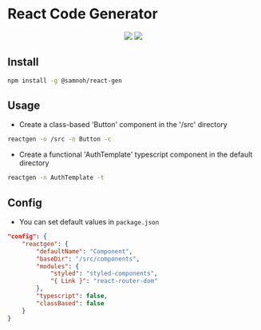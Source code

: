 # React Code Generator

<div align="center">
<img src="https://img.shields.io/npm/v/%40samnoh%2Freact-gen"> <img src="https://img.shields.io/npm/l/%40samnoh%2Freact-gen">
</div>

## Install

```bash
npm install -g @samnoh/react-gen
```

## Usage

-   Create a class-based 'Button' component in the '/src' directory

```bash
reactgen -o /src -n Button -c
```

-   Create a functional 'AuthTemplate' typescript component in the default directory

```bash
reactgen -n AuthTemplate -t
```

## Config

-   You can set default values in `package.json`

```json
"config": {
    "reactgen": {
        "defaultName": "Component",
        "baseDir": "/src/components",
        "modules": {
            "styled": "styled-components",
            "{ Link }": "react-router-dom"
        },
        "typescript": false,
        "classBased": false
    }
}
```
